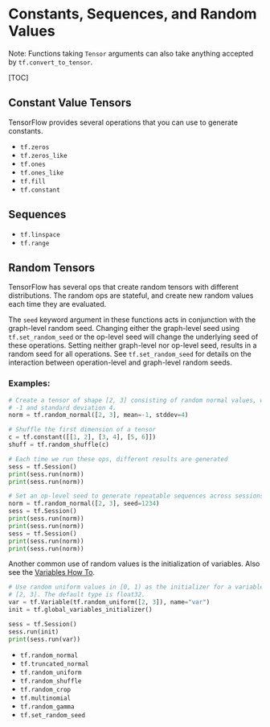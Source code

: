 # Constants, Sequences, and Random Values

Note: Functions taking `Tensor` arguments can also take anything accepted by
`tf.convert_to_tensor`.

[TOC]

## Constant Value Tensors

TensorFlow provides several operations that you can use to generate constants.

- `tf.zeros`
- `tf.zeros_like`
- `tf.ones`
- `tf.ones_like`
- `tf.fill`
- `tf.constant`

## Sequences

- `tf.linspace`
- `tf.range`

## Random Tensors

TensorFlow has several ops that create random tensors with different
distributions. The random ops are stateful, and create new random values each
time they are evaluated.

The `seed` keyword argument in these functions acts in conjunction with
the graph-level random seed. Changing either the graph-level seed using
`tf.set_random_seed` or the
op-level seed will change the underlying seed of these operations. Setting
neither graph-level nor op-level seed, results in a random seed for all
operations.
See `tf.set_random_seed`
for details on the interaction between operation-level and graph-level random
seeds.

### Examples:

```python
# Create a tensor of shape [2, 3] consisting of random normal values, with mean
# -1 and standard deviation 4.
norm = tf.random_normal([2, 3], mean=-1, stddev=4)

# Shuffle the first dimension of a tensor
c = tf.constant([[1, 2], [3, 4], [5, 6]])
shuff = tf.random_shuffle(c)

# Each time we run these ops, different results are generated
sess = tf.Session()
print(sess.run(norm))
print(sess.run(norm))

# Set an op-level seed to generate repeatable sequences across sessions.
norm = tf.random_normal([2, 3], seed=1234)
sess = tf.Session()
print(sess.run(norm))
print(sess.run(norm))
sess = tf.Session()
print(sess.run(norm))
print(sess.run(norm))
```

Another common use of random values is the initialization of variables. Also see
the [Variables How To](../../guide/variables.md).

```python
# Use random uniform values in [0, 1) as the initializer for a variable of shape
# [2, 3]. The default type is float32.
var = tf.Variable(tf.random_uniform([2, 3]), name="var")
init = tf.global_variables_initializer()

sess = tf.Session()
sess.run(init)
print(sess.run(var))
```

- `tf.random_normal`
- `tf.truncated_normal`
- `tf.random_uniform`
- `tf.random_shuffle`
- `tf.random_crop`
- `tf.multinomial`
- `tf.random_gamma`
- `tf.set_random_seed`
